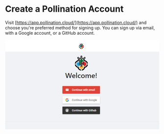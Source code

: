 # Create a Pollination Account

Visit [https://app.pollination.cloud/](https://app.pollination.cloud/) and choose you're preferred method for signing up. You can sign up via email, with a Google account, or a GitHub account.

![](../.gitbook/assets/image%20%2857%29.png)



